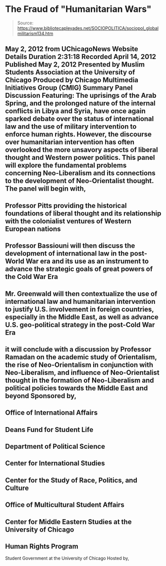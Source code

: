 # The Fraud of "Humanitarian Wars"

> Source: https://www.bibliotecapleyades.net/SOCIOPOLITICA/sociopol_globalmilitarism134.htm

May 2, 2012
from
UChicagoNews Website
Details
Duration 2:31:18
Recorded April 14, 2012
Published May 2, 2012
Presented by
Muslim Students Association at the University of Chicago
Produced by Chicago Multimedia Initiatives Group (CMIG)
Summary
Panel Discussion Featuring:
The uprisings of the Arab Spring, and the
prolonged nature of the internal
conflicts in Libya and
Syria, have once
again sparked debate over the status of international law and the use of
military intervention to enforce human rights.
However, the discourse over humanitarian
intervention has often overlooked the more unsavory aspects of liberal
thought and Western power politics. This panel will explore the fundamental
problems concerning Neo-Liberalism and its connections to the development of
Neo-Orientalist thought.
The panel will begin with,
-
Professor Pitts providing the historical
foundations of liberal thought and its relationship with the
colonialist ventures of Western European nations
-
Professor Bassiouni will then discuss
the development of international law in the post-World War era and
its use as an instrument to advance the strategic goals of great
powers of the Cold War Era
-
Mr. Greenwald will then contextualize
the use of international law and humanitarian intervention to
justify U.S. involvement in foreign countries, especially in the
Middle East, as well as advance U.S. geo-political strategy in the
post-Cold War Era
-
it will conclude with a discussion by
Professor Ramadan on the academic study of Orientalism, the rise of
Neo-Orientalism in conjunction with Neo-Liberalism, and influence of
Neo-Orientalist thought in the formation of Neo-Liberalism and
political policies towards the Middle East and beyond
Sponsored by,
-
Office of International Affairs
-
Deans Fund for Student Life
-
Department of Political Science
-
Center for International Studies
-
Center for the Study of Race, Politics,
and Culture
-
Office of Multicultural Student Affairs
-
Center for Middle Eastern Studies at the
University of Chicago
-
Human Rights Program
-
Student Government at the University of
Chicago
Hosted by,

